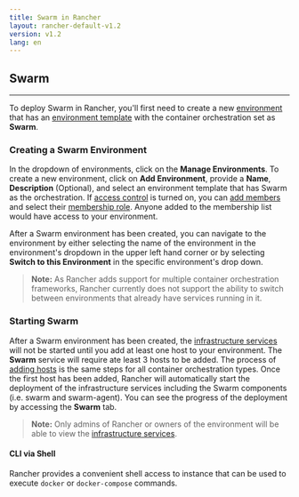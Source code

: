 ```yaml
---
title: Swarm in Rancher
layout: rancher-default-v1.2
version: v1.2
lang: en
---
```


## Swarm
---

To deploy Swarm in Rancher, you'll first need to create a new [environment]({{site.baseurl}}/rancher/{{page.version}}/{{page.lang}}/environments/) that has an [environment template]({{site.baseurl}}/rancher/{{page.version}}/{{page.lang}}/environments/#what-is-an-environment-template) with the container orchestration set as **Swarm**.

### Creating a Swarm Environment

In the dropdown of environments, click on the **Manage Environments**. To create a new environment, click on **Add Environment**, provide a **Name**, **Description** (Optional), and select an environment template that has Swarm as the orchestration. If [access control]({{site.baseurl}}/rancher/{{page.version}}/{{page.lang}}/configuration/access-control/) is turned on, you can [add members]({{site.baseurl}}/rancher/{{page.version}}/{{page.lang}}/environments/#editing-members) and select their [membership role]({{site.baseurl}}/rancher/{{page.version}}/{{page.lang}}/environments/#membership-roles). Anyone added to the membership list would have access to your environment.

After a Swarm environment has been created, you can navigate to the environment by either selecting the name of the environment in the environment's dropdown in the upper left hand corner or by selecting **Switch to this Environment** in the specific environment's drop down.

> **Note:** As Rancher adds support for multiple container orchestration frameworks, Rancher currently does not support the ability to switch between environments that already have services running in it.

### Starting Swarm

After a Swarm environment has been created, the [infrastructure services]({{site.baseurl}}/rancher/{{page.version}}/{{page.lang}}/rancher-services/) will not be started until you add at least one host to your environment. The **Swarm** service will require ate least 3 hosts to be added.  The process of [adding hosts]({{site.baseurl}}/rancher/{{page.version}}/{{page.lang}}/hosts/) is the same steps for all  container orchestration types. Once the first host has been added, Rancher will automatically start the deployment of the infrastructure services including the Swarm components (i.e. swarm and swarm-agent).  You can see the progress of the deployment by accessing the **Swarm** tab.

> **Note:** Only admins of Rancher or owners of the environment will be able to view the [infrastructure services]({{site.baseurl}}/rancher/{{page.version}}/{{page.lang}}/rancher-services/).

#### CLI via Shell

Rancher provides a convenient shell access to instance that can be used to execute `docker` or `docker-compose` commands.
